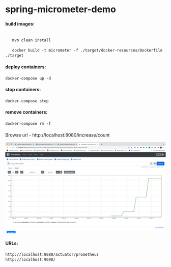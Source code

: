 # spring-micrometer-demo

#### build images: 
   
```shell script

   mvn clean install 

   docker build -t micrometer -f ./target/docker-resources/Dockerfile ./target

``` 
#### deploy containers:
    
    docker-compose up -d

#### stop containers:
    
    docker-compose stop

#### remove containers:
    
    docker-compose rm -f
####
Browse url - http://localhost:8080/increase/count

![Image](./docs/img_1.png)

#### URLs:
    
    http://localhost:8080/actuator/prometheus
    http://localhost:9090/
